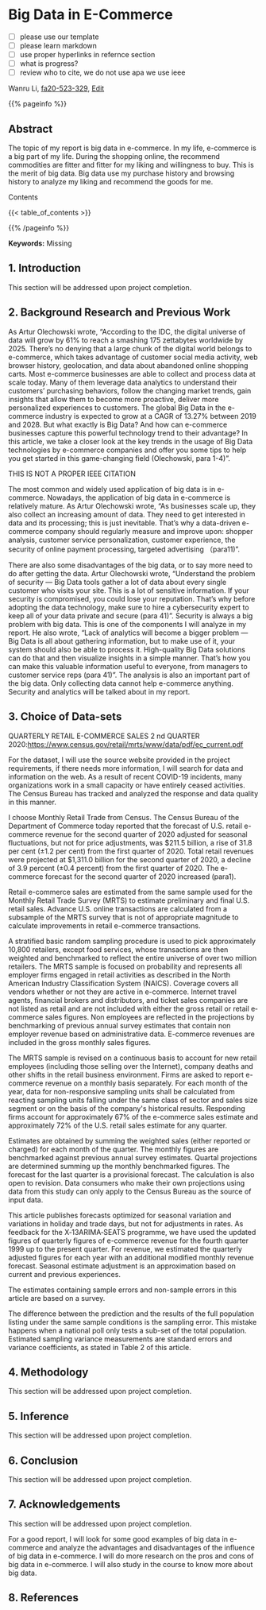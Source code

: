 # Big Data in E-Commerce

- [ ] please use our template
- [ ] please learn markdown 
- [ ] use proper hyperlinks in refernce section
- [ ] what is progress?
- [ ] review who to cite, we do not use apa we use ieee

Wanru Li, [fa20-523-329](https://github.com/cybertraining-dsc/fa20-523-329/), [Edit](https://github.com/cybertraining-dsc/fa20-523-329/blob/master/report/report.md)

{{% pageinfo %}}

## Abstract

The topic of my report is big data in e-commerce. In my life, e-commerce is a big part of my life. During the shopping online, the recommend commodities are fitter and fitter for my liking and willingness to buy. This is the merit of big data. Big data use my purchase history and browsing history to analyze my liking and recommend the goods for me.

Contents

{{< table_of_contents >}}

{{% /pageinfo %}}

**Keywords:** Missing


## 1. Introduction

This section will be addressed upon project completion.

## 2. Background Research and Previous Work

As Artur Olechowski wrote, “According to the IDC, the digital universe of data will grow by 61% to reach a smashing 175 zettabytes worldwide by 2025. There’s no denying that a large chunk of the digital world belongs to e-commerce, which takes advantage of customer social media activity, web browser history, geolocation, and data about abandoned online shopping carts. Most e-commerce businesses are able to collect and process data at scale today. Many of them leverage data analytics to understand their customers’ purchasing behaviors, follow the changing market trends, gain insights that allow them to become more proactive, deliver more personalized experiences to customers. The global Big Data in the e-commerce industry is expected to grow at a CAGR of 13.27% between 2019 and 2028. But what exactly is Big Data? And how can e-commerce businesses capture this powerful technology trend to their advantage? In this article, we take a closer look at the key trends in the usage of Big Data technologies by e-commerce companies and offer you some tips to help you get started in this game-changing field (Olechowski, para 1-4)”. 

THIS IS NOT A PROPER IEEE CITATION
	
The most common and widely used application of big data is in e-commerce. Nowadays, the application of big data in e-commerce is relatively mature. As Artur Olechowski wrote, “As businesses scale up, they also collect an increasing amount of data. They need to get interested in data and its processing; this is just inevitable. That’s why a data-driven e-commerce company should regularly measure and improve upon: shopper analysis, customer service personalization, customer experience, the security of online payment processing, targeted advertising （para11)”.
	
There are also some disadvantages of the big data, or to say more need to do after getting the data. Artur Olechowski wrote, “Understand the problem of security — Big Data tools gather a lot of data about every single customer who visits your site. This is a lot of sensitive information. If your security is compromised, you could lose your reputation. That’s why before adopting the data technology, make sure to hire a cybersecurity expert to keep all of your data private and secure (para 41)”. Security is always a big problem with big data. This is one of the components I will analyze in my report. He also wrote, “Lack of analytics will become a bigger problem — Big Data is all about gathering information, but to make use of it, your system should also be able to process it. High-quality Big Data solutions can do that and then visualize insights in a simple manner. That’s how you can make this valuable information useful to everyone, from managers to customer service reps (para 41)”. The analysis is also an important part of the big data. Only collecting data cannot help e-commerce anything. Security and analytics will be talked about in my report.

## 3. Choice of Data-sets

QUARTERLY RETAIL E-COMMERCE SALES 2 nd QUARTER 2020:<https://www.census.gov/retail/mrts/www/data/pdf/ec_current.pdf>

For the dataset, I will use the source website provided in the project requirements, if there needs more information, I will search for data and information on the web. As a result of recent COVID-19 incidents, many organizations work in a small capacity or have entirely ceased activities. The Census Bureau has tracked and analyzed the response and data quality in this manner.

I choose Monthly Retail Trade from Census. The Census Bureau of the Department of Commerce today reported that the forecast of U.S. retail e-commerce revenue for the second quarter of 2020 adjusted for seasonal fluctuations, but not for price adjustments, was $211.5 billion, a rise of 31.8 per cent (±1.2 per cent) from the first quarter of 2020. Total retail revenues were projected at $1,311.0 billion for the second quarter of 2020, a decline of 3.9 percent (±0.4 percent) from the first quarter of 2020. The e-commerce forecast for the second quarter of 2020 increased (para1). 

Retail e-commerce sales are estimated from the same sample used for the Monthly Retail Trade Survey (MRTS) to estimate preliminary and final U.S. retail sales. Advance U.S. online transactions are calculated from a subsample of the MRTS survey that is not of appropriate magnitude to calculate improvements in retail e-commerce transactions.

A stratified basic random sampling procedure is used to pick approximately 10,800 retailers, except food services, whose transactions are then weighted and benchmarked to reflect the entire universe of over two million retailers. The MRTS sample is focused on probability and represents all employer firms engaged in retail activities as described in the North American Industry Classification System (NAICS). Coverage covers all vendors whether or not they are active in e-commerce. Internet travel agents, financial brokers and distributors, and ticket sales companies are not listed as retail and are not included with either the gross retail or retail e‐commerce sales figures. Non employees are reflected in the projections by benchmarking of previous annual survey estimates that contain non employer revenue based on administrative data. E-commerce revenues are included in the gross monthly sales figures.

The MRTS sample is revised on a continuous basis to account for new retail employees (including those selling over the Internet), company deaths and other shifts in the retail business environment. Firms are asked to report e-commerce revenue on a monthly basis separately. For each month of the year, data for non-responsive sampling units shall be calculated from reacting sampling units falling under the same class of sector and sales size segment or on the basis of the company's historical results. Responding firms account for approximately 67% of the e-commerce sales estimate and approximately 72% of the U.S. retail sales estimate for any quarter.

Estimates are obtained by summing the weighted sales (either reported or charged) for each month of the quarter. The monthly figures are benchmarked against previous annual survey estimates. Quartal projections are determined summing up the monthly benchmarked figures. The forecast for the last quarter is a provisional forecast. The calculation is also open to revision. Data consumers who make their own projections using data from this study can only apply to the Census Bureau as the source of input data.

This article publishes forecasts optimized for seasonal variation and variations in holiday and trade days, but not for adjustments in rates. As feedback for the X‐13ARIMA‐SEATS programme, we have used the updated figures of quarterly figures of e-commerce revenue for the fourth quarter 1999 up to the present quarter. For revenue, we estimated the quarterly adjusted figures for each year with an additional modified monthly revenue forecast. Seasonal estimate adjustment is an approximation based on current and previous experiences.

The estimates containing sample errors and non-sample errors in this article are based on a survey.

The difference between the prediction and the results of the full population listing under the same sample conditions is the sampling error. This mistake happens when a national poll only tests a sub-set of the total population. Estimated sampling variance measurements are standard errors and variance coefficients, as stated in Table 2 of this article.

## 4. Methodology

This section will be addressed upon project completion.

## 5. Inference

This section will be addressed upon project completion.

## 6. Conclusion

This section will be addressed upon project completion.

## 7. Acknowledgements

This section will be addressed upon project completion.

For a good report, I will look for some good examples of big data in e-commerce and analyze the advantages and disadvantages of the influence of big data in e-commerce. I will do more research on the pros and cons of big data in e-commerce. I will also study in the course to know more about big data.

## 8. References

[^1]: Olechowski, Artur. “Big Data in E-Commerce: Key Trends and Tips for Beginners: Codete Blog.” Codete Blog - We Share Knowledge for IT Professionals, CODETE, 8 Sept 2020. <https://codete.com/blog/big-data-in-ecommerce/> 

[^2]: QUARTERLY RETAIL E-COMMERCE SALES 2 nd QUARTER 2020. (2020). Retrieved 2020. <https://www.census.gov/retail/mrts/www/data/pdf/ec_current.pdf>
